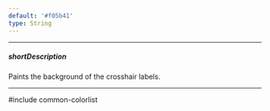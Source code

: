```yaml
---
default: '#f05b41'
type: String
---
```

---
##### shortDescription
Paints the background of the crosshair labels.

---
#include common-colorlist